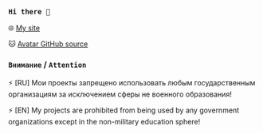 ### `Hi there 👋`

🌐 [My site](https://nyan.pw/)

🐱 [Avatar GitHub source](https://www.pixiv.net/en/artworks/130399458)

### `Внимание` / `Attention`

⚡ [RU] Мои проекты запрещено использовать любым государственным организациям за исключением сферы не военного образования!

⚡ [EN] My projects are prohibited from being used by any government organizations except in the non-military education sphere!

<!--
Here are some ideas to get you started:

- 🔭 I’m currently working on ...
- 🌱 I’m currently learning ...
- 👯 I’m looking to collaborate on ...
- 🤔 I’m looking for help with ...
- 💬 Ask me about ...
- 📫 How to reach me: ...
- 😄 Pronouns: ...
- ⚡ Fun fact: ...
-->
